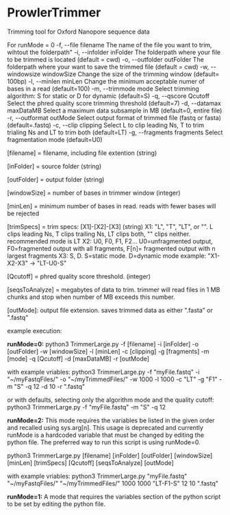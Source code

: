 # ProwlerTrimmer
Trimming tool for Oxford Nanopore sequence data

For runMode = 0
-f, 	--file	 	filename	The name of the file you want to trim, wihtout the folderpath"
-i, 	--infolder 	inFolder	The folderpath where your file to be trimmed is located (default = cwd)
-o, 	--outfolder 	outFolder	The folderpath where your want to save the trimmed file (default = cwd)
-w, 	--windowsize 	windowSize	Change the size of the trimming window (default= 100bp)
-l, 	--minlen 	minLen		Change the minimum acceptable numer of bases in a read (default=100)
-m, 	--trimmode 	mode		Select trimming algorithm: S for static  or D for dynamic (default=S)
-q, 	--qscore 	Qcutoff		Select the phred quality score trimming threshold (default=7)
-d, 	--datamax 	maxDataMB	Select a maximum data subsample in MB (default=0, entire file)
-r, 	--outformat 	outMode		Select output format of trimmed file (fastq or fasta) (default=.fastq)
-c, 	--clip	 	clipping	Select L to clip leading Ns, T to trim trialing Ns and LT to trim both (default=LT)
-g, 	--fragments 	fragments	Select fragmentation mode (default=U0)


[filename] = filename, including file extention (string)

[inFolder] = source folder (string)

[outFolder] = output folder (string)

[windowSize] = number of bases in trimmer window (integer)

[minLen] = minimum number of bases in read. reads with fewer bases will be rejected

[trimSpecs] = trim specs: [X1]-[X2]-[X3] (string)
	X1: "L", "T", "LT", or "". L clips leading Ns, T clips trailing Ns, LT clips both, "" clips neither. recommended mode is LT
	X2: U0, F0, F1, F2... U0=unfragmented output, F0=fragmented output with all fragments, F[n]= fragmented output with n largest fragments
	X3: S, D. S=static mode. D=dynamic mode
  example: "X1-X2-X3" -> "LT-U0-S"

[Qcutoff] = phred quality score threshold. (integer)

[seqsToAnalyze] = megabytes of data to trim. trimmer will read files in 1 MB chunks and stop when number of MB exceeds this number.

[outMode]: output file extension. saves trimmed data as either ".fasta" or ".fastq"

example execution:



**runMode=0:**
python3 TrimmerLarge.py -f [filename] -i [inFolder] -o [outFolder] -w [windowSize] -l [minLen] -c [clipping] -g [fragments] -m [mode] -q [Qcutoff] -d [maxDataMB] -r [outMode]

with example vriables:
python3 TrimmerLarge.py -f "myFile.fastq" -i "~/myFastqFiles/" -o "~/myTrimmedFiles/" -w 1000 -l 1000 -c "LT" -g "F1" -m "S" -q 12 -d 10 -r ".fastq"

or with defaults, selecting only the algorithm mode and the quality cutoff:
python3 TrimmerLarge.py -f "myFile.fastq" -m "S" -q 12

**runMode=2:**
This mode requires the variables be listed in the given order and recalled using sys.arg[n]. 
This usage is deprecated and currently runMode is a hardcoded variable that must be changed by editing the python file. 
The preferred way to run this script is using runMode=0.

python3 TrimmerLarge.py [filename] [inFolder] [outFolder] [windowSize] [minLen] [trimSpecs] [Qcutoff] [seqsToAnalyze] [outMode]

with example vriables:
python3 TrimmerLarge.py "myFile.fastq" "~/myFastqFiles/" "~/myTrimmedFiles/" 1000 1000 "LT-F1-S" 12 10 ".fastq"

**runMode=1:**
A mode that requires the variables section of the python script to be set by editing the python file.

